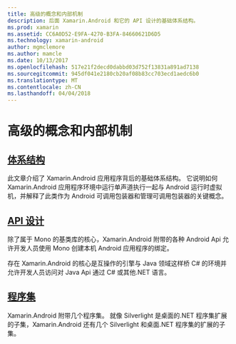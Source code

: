 ```yaml
---
title: 高级的概念和内部机制
description: 后面 Xamarin.Android 和它的 API 设计的基础体系结构。
ms.prod: xamarin
ms.assetid: CC6A0D52-E9FA-4270-B3FA-84660621D6D5
ms.technology: xamarin-android
author: mgmclemore
ms.author: mamcle
ms.date: 10/13/2017
ms.openlocfilehash: 517e21f2decd0dabbd03d752f13831a891ad7138
ms.sourcegitcommit: 945df041e2180cb20af08b83cc703ecd1aedc6b0
ms.translationtype: MT
ms.contentlocale: zh-CN
ms.lasthandoff: 04/04/2018
---
```

# <a name="advanced-concepts-and-internals"></a>高级的概念和内部机制


##  <a name="architectureandroidinternalsarchitecturemd"></a>[体系结构](~/android/internals/architecture.md)

此文章介绍了 Xamarin.Android 应用程序背后的基础体系结构。 它说明如何 Xamarin.Android 应用程序环境中运行单声道执行一起与 Android 运行时虚拟机，并解释了此类作为 Android 可调用包装器和管理可调用包装器的关键概念。 



##  <a name="api-designandroidinternalsapi-designmd"></a>[API 设计](~/android/internals/api-design.md)

除了属于 Mono 的基类库的核心，Xamarin.Android 附带的各种 Android Api 允许开发人员使用 Mono 创建本机 Android 应用程序的绑定。

存在 Xamarin.Android 的核心是互操作的引擎与 Java 领域这样桥 C# 的环境并允许开发人员访问对 Java Api 通过 C# 或其他.NET 语言。



##  <a name="assembliescross-platforminternalsavailable-assembliesmd"></a>[程序集](~/cross-platform/internals/available-assemblies.md)

Xamarin.Android 附带几个程序集。 就像 Silverlight 是桌面的.NET 程序集扩展的子集，Xamarin.Android 还有几个 Silverlight 和桌面.NET 程序集的扩展的子集。 

